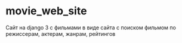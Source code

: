# movie_web_site
Сайт на django 3 с фильмами в виде сайта с поиском фильмом по режиссерам, актерам, жанрам, рейтингов
